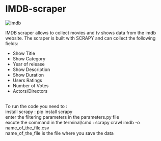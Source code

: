 # IMDB-scraper
![imdb](https://user-images.githubusercontent.com/83681204/132999883-c0a9ded3-5f51-4552-a93d-70947c383465.jpg)

IMDB scraper allows to collect movies and tv shows data from the imdb website.
The scraper is built with SCRAPY and can collect the following fields:
<ul>
  <li>Show Title</li>
  <li>Show Category</li>
  <li>Year of release</li>
  <li>Show Description</li>
  <li>Show Duration</li>
  <li>Users Ratings</li>
  <li>Number of Votes</li>
  <li>Actors/Directors</li>
</ul>
<br>
To run the code you need to :
<br>
install scrapy : pip install scrapy
<br>
enter the filtering parameters in the parameters.py file
<br>
excute the command in the terminal/cmd : scrapy crawl imdb -o name_of_the_file.csv
<br>
name_of_the_file is the file where you save the data
<br>


